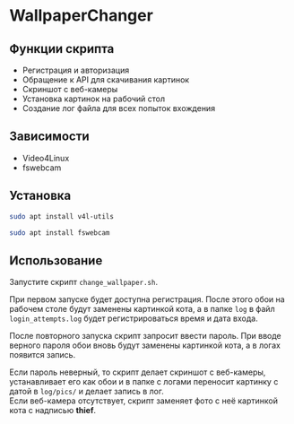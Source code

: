 # WallpaperChanger

## Функции скрипта
- Регистрация и авторизация
- Обращение к API для скачивания картинок
- Скриншот с веб-камеры
- Установка картинок на рабочий стол
- Создание лог файла для всех попыток вхождения

## Зависимости
- Video4Linux
- fswebcam

## Установка
```bash
sudo apt install v4l-utils
```
```bash
sudo apt install fswebcam
```

## Использование
Запустите скрипт ```change_wallpaper.sh```. 

При первом запуске будет доступна регистрация. После этого обои на рабочем столе будут заменены картинкой кота, а в папке ```log``` в файл ```login_attempts.log``` будет регистрироваться время и дата входа.

После повторного запуска скрипт запросит ввести пароль. При вводе верного пароля обои вновь будут заменены картинкой кота, а в логах появится запись.

Если пароль неверный, то скрипт делает скриншот с веб-камеры, устанавливает его как обои и в папке с логами переносит картинку с датой в ```log/pics/``` и делает запись в лог.  
Если веб-камера отсутствует, скрипт заменяет фото с неё картинкой кота с надписью **thief**. 
